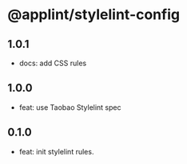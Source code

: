 # @applint/stylelint-config

## 1.0.1

- docs: add CSS rules

## 1.0.0

- feat: use Taobao Stylelint spec

## 0.1.0

- feat: init stylelint rules.
